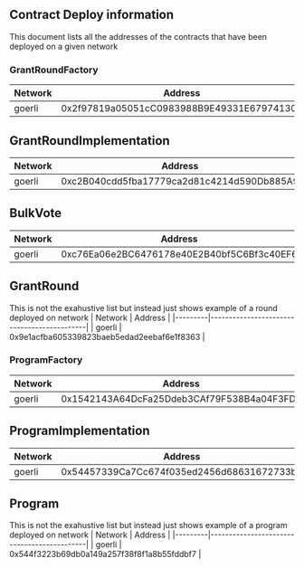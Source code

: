 ## Contract Deploy information

This document lists all the addresses of the contracts that have been deployed on a given network

### GrantRoundFactory

| Network | Address                                    |
|---------|--------------------------------------------|
| goerli  | 0x2f97819a05051cC0983988B9E49331E679741309 |


## GrantRoundImplementation

| Network | Address                                    |
|---------|--------------------------------------------|
| goerli  | 0xc2B040cdd5fba17779ca2d81c4214d590Db885A9 |


## BulkVote

| Network | Address                                    |
|---------|--------------------------------------------|
| goerli  | 0xc76Ea06e2BC6476178e40E2B40bf5C6Bf3c40EF6 |


## GrantRound

This is not the exahustive list but instead just shows example of a round deployed on network
| Network | Address                                    |
|---------|--------------------------------------------|
| goerli  | 0x9e1acfba605339823baeb5edad2eebaf6e1f8363 |



### ProgramFactory

| Network | Address                                    |
|---------|--------------------------------------------|
| goerli  | 0x1542143A64DcFa25Ddeb3CAf79F538B4a04F3FDd |


## ProgramImplementation

| Network | Address                                    |
|---------|--------------------------------------------|
| goerli  | 0x54457339Ca7Cc674f035ed2456d68631672733b7 |


## Program

This is not the exahustive list but instead just shows example of a program deployed on network
| Network | Address                                    |
|---------|--------------------------------------------|
| goerli  | 0x544f3223b69db0a149a257f38f8f1a8b55fddbf7 |
